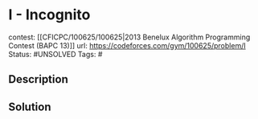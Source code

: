 # I - Incognito

contest: [[CFICPC/100625/100625|2013 Benelux Algorithm Programming Contest (BAPC 13)]]
url: https://codeforces.com/gym/100625/problem/I
Status: #UNSOLVED
Tags: #

## Description

## Solution

